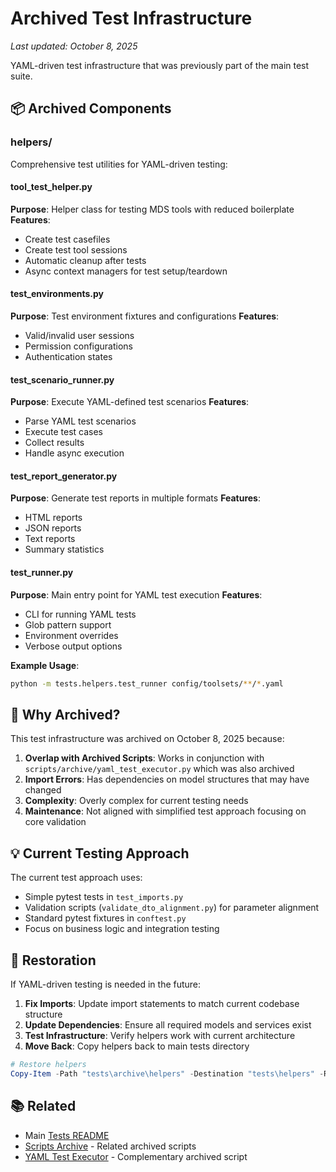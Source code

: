 # Archived Test Infrastructure

*Last updated: October 8, 2025*

YAML-driven test infrastructure that was previously part of the main test suite.

## 📦 Archived Components

### helpers/
Comprehensive test utilities for YAML-driven testing:

#### tool_test_helper.py
**Purpose**: Helper class for testing MDS tools with reduced boilerplate
**Features**:
- Create test casefiles
- Create test tool sessions
- Automatic cleanup after tests
- Async context managers for test setup/teardown

#### test_environments.py
**Purpose**: Test environment fixtures and configurations
**Features**:
- Valid/invalid user sessions
- Permission configurations
- Authentication states

#### test_scenario_runner.py
**Purpose**: Execute YAML-defined test scenarios
**Features**:
- Parse YAML test scenarios
- Execute test cases
- Collect results
- Handle async execution

#### test_report_generator.py
**Purpose**: Generate test reports in multiple formats
**Features**:
- HTML reports
- JSON reports
- Text reports
- Summary statistics

#### test_runner.py
**Purpose**: Main entry point for YAML test execution
**Features**:
- CLI for running YAML tests
- Glob pattern support
- Environment overrides
- Verbose output options

**Example Usage**:
```bash
python -m tests.helpers.test_runner config/toolsets/**/*.yaml
```

## 🔄 Why Archived?

This test infrastructure was archived on October 8, 2025 because:

1. **Overlap with Archived Scripts**: Works in conjunction with `scripts/archive/yaml_test_executor.py` which was also archived
2. **Import Errors**: Has dependencies on model structures that may have changed
3. **Complexity**: Overly complex for current testing needs
4. **Maintenance**: Not aligned with simplified test approach focusing on core validation

## 💡 Current Testing Approach

The current test approach uses:
- Simple pytest tests in `test_imports.py`
- Validation scripts (`validate_dto_alignment.py`) for parameter alignment
- Standard pytest fixtures in `conftest.py`
- Focus on business logic and integration testing

## 🔄 Restoration

If YAML-driven testing is needed in the future:

1. **Fix Imports**: Update import statements to match current codebase structure
2. **Update Dependencies**: Ensure all required models and services exist
3. **Test Infrastructure**: Verify helpers work with current architecture
4. **Move Back**: Copy helpers back to main tests directory

```powershell
# Restore helpers
Copy-Item -Path "tests\archive\helpers" -Destination "tests\helpers" -Recurse
```

## 📚 Related

- Main [Tests README](../README.md)
- [Scripts Archive](../../scripts/archive/README.md) - Related archived scripts
- [YAML Test Executor](../../scripts/archive/yaml_test_executor.py) - Complementary archived script
